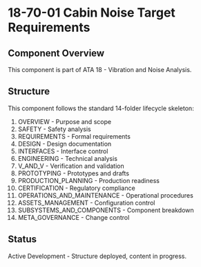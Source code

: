 # 18-70-01 Cabin Noise Target Requirements

## Component Overview
This component is part of ATA 18 - Vibration and Noise Analysis.

## Structure
This component follows the standard 14-folder lifecycle skeleton:
1. OVERVIEW - Purpose and scope
2. SAFETY - Safety analysis
3. REQUIREMENTS - Formal requirements
4. DESIGN - Design documentation
5. INTERFACES - Interface control
6. ENGINEERING - Technical analysis
7. V_AND_V - Verification and validation
8. PROTOTYPING - Prototypes and drafts
9. PRODUCTION_PLANNING - Production readiness
10. CERTIFICATION - Regulatory compliance
11. OPERATIONS_AND_MAINTENANCE - Operational procedures
12. ASSETS_MANAGEMENT - Configuration control
13. SUBSYSTEMS_AND_COMPONENTS - Component breakdown
14. META_GOVERNANCE - Change control

## Status
Active Development - Structure deployed, content in progress.
